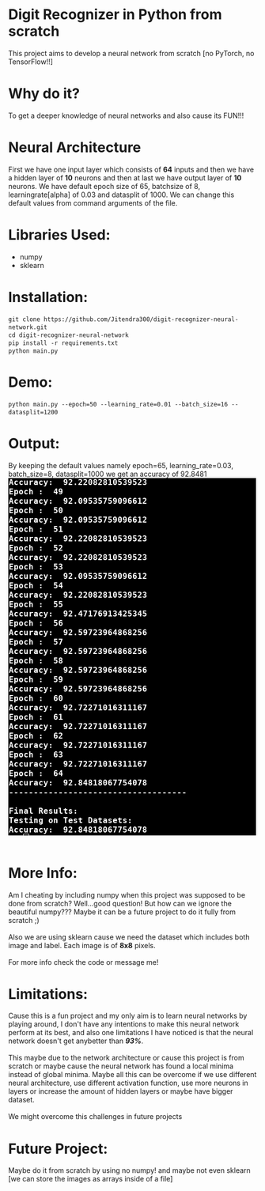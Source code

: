 # Digit Recognizer in Python from scratch
This project aims to develop a neural network from scratch [no PyTorch, no TensorFlow!!]
    
# Why do it?
To get a deeper knowledge of neural networks and also cause its FUN!!!
    
# Neural Architecture
First we have one input layer which consists of **64** inputs and then we have a hidden layer of **10** neurons and then at last we have output layer of **10** neurons. We have default epoch size of 65, batchsize of 8, learningrate[alpha] of 0.03 and datasplit of 1000. We can change this default values from command arguments of the file.

# Libraries Used:
- numpy
- sklearn

# Installation:
    git clone https://github.com/Jitendra300/digit-recognizer-neural-network.git
    cd digit-recognizer-neural-network
    pip install -r requirements.txt
    python main.py

# Demo:
    python main.py --epoch=50 --learning_rate=0.01 --batch_size=16 --datasplit=1200
    
# Output:
By keeping the default values namely epoch=65, learning_rate=0.03, batch_size=8, datasplit=1000 we get an accuracy of 92.8481
![Output 1](/images/output.png)
<br><br>

# More Info:
Am I cheating by including numpy when this project was supposed to be done from scratch? Well...good question! But how can we ignore the beautiful numpy??? Maybe it can be a future project to do it fully from scratch ;) <br><br>
Also we are using sklearn cause we need the dataset which includes both image and label. Each image is of **8x8** pixels. <br><br>
For more info check the code or message me!

# Limitations:
Cause this is a fun project and my only aim is to learn neural networks by playing around, I don't have any intentions to make this neural network perform at its best, and also one limitations I have noticed is that the neural network doesn't get anybetter than ***93%***.<br><br>
This maybe due to the network architecture or cause this project is from scratch or maybe cause the neural network has found a local minima instead of global minima. Maybe all this can be overcome if we use different neural architecture, use different activation function, use more neurons in layers or increase the amount of hidden layers or maybe have bigger dataset.<br><br>
We might overcome this challenges in future projects

# Future Project:
Maybe do it from scratch by using no numpy! and maybe not even sklearn [we can store the images as arrays inside of a file]
